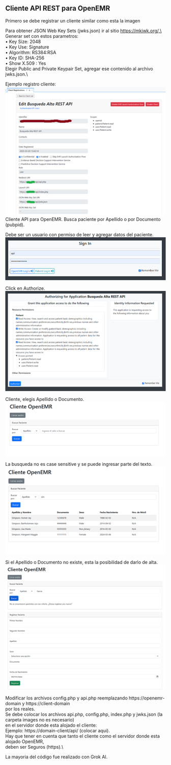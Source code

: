 ## Cliente API REST para OpenEMR

Primero se debe registrar un cliente similar como esta la imagen

Para obtener JSON Web Key Sets (jwks.json) ir al sitio https://mkjwk.org/,\
Generar set con estos parametros:\
• Key Size: 2048\
• Key Use: Signature\
• Algorithm: RS384:RSA\
• Key ID: SHA-256\
• Show X.509 : Yes\
Elegir Public and Private Keypair Set, agregar ese contenido al archivo jwks.json.\

Ejemplo registro cliente:
![Registro](images/image.png)
Cliente API para OpenEMR. Busca paciente por Apellido o por Documento (pubpid).

Debe ser un usuario con permiso de leer y agregar datos del paciente.
![Login](images/login.png)

Click en Authorize.
![Authorize](images/authorize.png)

Cliente, elegis Apellido o Documento.
![Inicio-Cliente](images/inicio-cliente.png)

La busqueda no es case sensitive y se puede ingresar parte del texto.
![Busqueda](images/busqueda.png)

Si el Apellido o Documento no existe, esta la posibilidad de darlo de alta. 
![Alta](images/alta.png)

Modificar los archivos config.php y api.php reemplazando https://openemr-domain y https://client-domain\
por los reales.\
Se debe colocar los archivos api.php, config.php, index.php y jwks.json (la carpeta images no es necesario)\
en el servidor donde esta alojado el cliente:\
Ejemplo: https://domain-client/api/ (colocar aqui).\
Hay que tener en cuenta que tanto el cliente como el servidor donde esta alojado OpenEMR,\
deben ser Seguros (https).\

La mayoria del código fue realizado con Grok AI.
